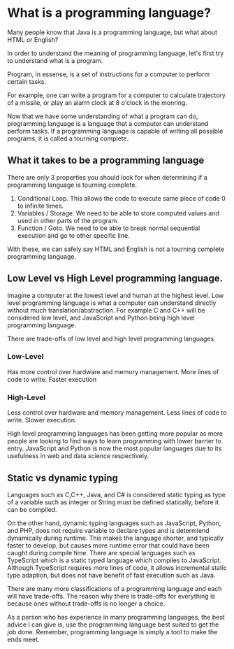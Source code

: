 # What is a programming language?

Many people know that Java is a programming language, but what about HTML or English?

In order to understand the meaning of programming language, let's first try to understand what is a program.

Program, in essense, is a set of instructions for a computer to perform certain tasks.

For example, one can write a program for a computer to calculate trajectory of a missile, or play an alarm clock at 8 o'clock in the monring.

Now that we have some understanding of what a program can do, programming language is a language that a computer can understand perform tasks. If a programming language is capable of writing all possible programs, it is called a tourning complete.

## What it takes to be a programming language

There are only 3 properties you should look for when determining if a programming language is tourning complete.

1. Conditional Loop. This allows the code to execute same piece of code 0 to infinite times.
2. Variables / Storage. We need to be able to store computed values and used in other parts of the program.
3. Function / Goto. We need to be able to break normal sequential execution and go to other specific line.

With these, we can safely say HTML and English is not a tourning complete programming language.

## Low Level vs High Level programming language.

Imagine a computer at the lowest level and human at the highest level. Low level programming language is what a computer can understand directly without much translation/abstraction. For example C and C++ will be considered low level, and JavaScript and Python being high level programming language.

There are trade-offs of low level and high level programming languages.

### Low-Level

Has more control over hardware and memory management.
More lines of code to write.
Faster execution

### High-Level

Less control over hardware and memory management.
Less lines of code to write.
Slower execution.

High level programming languages has been getting more popular as more people are looking to find ways to learn programming with lower barrier to entry.
JavaScript and Python is now the most popular languages due to its usefulness in web and data science respectively.

## Static vs dynamic typing

Languages such as C,C++, Java, and C# is considered static typing as type of a variable such as integer or String must be defined statically, before it can be compiled.

On the other hand, dynamic typing languages such as JavaScript, Python, and PHP, does not require variable to declare types and is determiend dynamically during runtime. This makes the language shorter, and typically faster to develop, but causes more runtime error that could have been caught during compile time. There are special languages such as TypeScript which is a static typed language which compiles to JavaScript. Although TypeScript requires more lines of code, it allows incremental static type adaption, but does not have benefit of fast execution such as Java.

There are many more classifications of a programming language and each will have trade-offs. The reason why there is trade-offs for everything is because ones without trade-offs is no longer a choice.

As a person who has experience in many programming languages, the best advice I can give is, use the programming language best suited to get the job done. Remember, programming language is simply a tool to make the ends meet.
